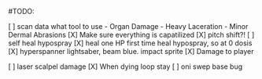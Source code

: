 #TODO:

[ ] scan data what tool to use
    - Organ Damage
    - Heavy Laceration
    - Minor Dermal Abrasions
[X] Make sure everything is capatilized
[X] pitch shift?!
[ ] self heal hypospray
[X] heal one HP first time heal hypospray, so at 0 dosis
[X] hyperspanner lightsaber, beam blue. impact sprite
    [X] Damage to player

[ ] laser scalpel damage
[X] When dying loop stay
[ ] oni swep base bug